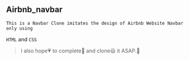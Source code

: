 ## Airbnb_navbar

    This is a Navbar Clone imitates the design of Airbnb Website Navbar only using 
`HTML` and `CSS`

> I also hope💗 to complete📔 and clone😃 it ASAP.🚀

